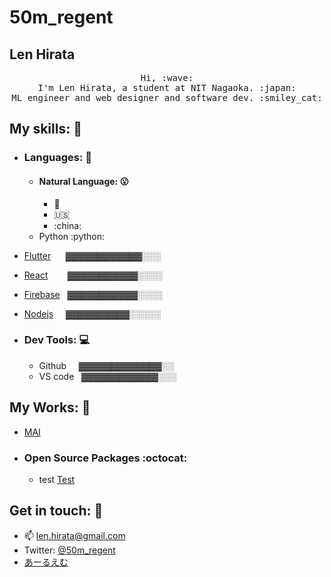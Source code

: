 # 50m_regent
## Len Hirata

<p align="center">
  <samp>
    Hi, :wave: <br>
    I'm Len Hirata, a student at NIT Nagaoka. :japan: <br>
    ML engineer and web designer and software dev. :smiley_cat: <br>
  </samp>
</p>

## My skills: :punch:
- ### Languages: :scroll:
    - #### Natural Language: :open_mouth:
        - :japan:
        - :us:
        - :china:
    - Python :python:

- [Flutter](https://flutter.dev/) &nbsp; &nbsp; &nbsp;▓▓▓▓▓▓▓▓▓▓▓▓░░░
- [React](https://ja.reactjs.org/) &nbsp; &nbsp; &nbsp; &nbsp;▓▓▓▓▓▓▓▓▓▓▓░░░░
- [Firebase](https://firebase.google.com/) &nbsp; ▓▓▓▓▓▓▓▓▓▓▓░░░░
- [Nodejs](https://nodejs.org/) &nbsp; &nbsp; ▓▓▓▓▓▓▓▓▓▓░░░░░

- ### Dev Tools: :computer:
    - Github &nbsp; &nbsp;  ▓▓▓▓▓▓▓▓▓▓▓▓▓░░
    - VS code &nbsp; ▓▓▓▓▓▓▓▓▓▓▓▓░░░

## My Works: :stars:
- [MAI](https://mai.com)
- ### Open Source Packages :octocat:
  - test [Test]()

## Get in touch: 💬
- :mailbox: [len.hirata@gmail.com](mailto:vimal@websense.tech)
- Twitter: [@50m_regent](https://twitter.com/50m_regent)
- [あーるえむ](https://regent-rm.netlify.app/#/)